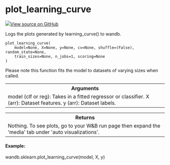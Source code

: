 # plot_learning_curve



[![](https://www.tensorflow.org/images/GitHub-Mark-32px.png)View source on GitHub](https://www.github.com/wandb/client/tree/v0.10.27/wandb/sklearn/__init__.py#L356-L389)




Logs the plots generated by learning_curve() to wandb.

<pre><code>plot_learning_curve(
    model=None, X=None, y=None, cv=None, shuffle=(False), random_state=None,
    train_sizes=None, n_jobs=1, scoring=None
)</code></pre>



Please note this function fits the model to datasets of varying sizes when called.

<!-- Tabular view -->
<table>
<tr><th>Arguments</th></tr>
<tr>
<td>
model (clf or reg): Takes in a fitted regressor or classifier.
X (arr): Dataset features.
y (arr): Dataset labels.
</td>
</tr>

</table>



<!-- Tabular view -->
<table>
<tr><th>Returns</th></tr>
<tr>
<td>
Nothing. To see plots, go to your W&B run page then expand the 'media' tab
under 'auto visualizations'.
</td>
</tr>

</table>



#### Example:

wandb.sklearn.plot_learning_curve(model, X, y)
